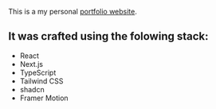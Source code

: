 This is a my personal [portfolio website](https://my-portfolio-url.com/).

## It was crafted using the folowing stack:

- React
- Next.js
- TypeScript
- Tailwind CSS
- shadcn
- Framer Motion
